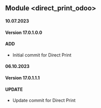 ## Module <direct_print_odoo>

#### 10.07.2023
#### Version 17.0.1.0.0
#### ADD
- Initial commit for Direct Print 

#### 06.10.2023
#### Version 17.0.1.1.1
#### UPDATE
- Update commit for Direct Print 